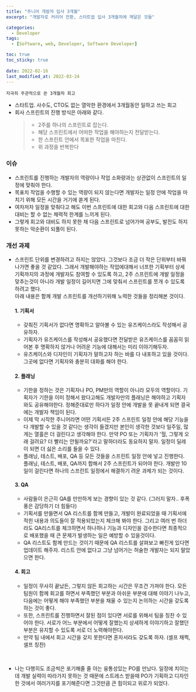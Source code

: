 ```yaml
---
title: "주니어 개발자 입사 3개월"
excerpt: "개발자로 커리어 전환, 스타트업 입사 3개월차에 깨달은 것들"

categories:
  - Developer
tags:
  - [Software, web, Developer, Software Developer]

toc: true
toc_sticky: true
 
date: 2022-02-16
last_modified_at: 2022-03-24
---
```


`지극히 주관적으로 쓴 3개월차 회고`

- 스타트업. 사수도, CTO도 없는 열악한 환경에서 3개월동안 일하고 쓰는 회고
- 회사 스프린트의 진행 방식은 아래와 같다.
  >* 2주를 하나의 스프린트로 잡는다.
  >* 해당 스프린트에서 어떠한 작업을 해야하는지 전달받는다.
  >* 한 스프린트 안에서 목표한 작업을 마친다.
  >* 위 과정을 반복한다

### 이슈
  - 스프린트를 진행하는 개발자의 역량이나 작업 소화량과는 상관없이 스프린트의 일정에 맞춰야 한다.
  - 목표치 작업을 수행할 수 있는 역량이 되지 않는다면 개발자는 일정 안에 작업을 마치기 위해 모든 시간을 거기에 쏟게 된다.
  - 여차저차 일정을 맞춰다고 해도 이번 스프린트에 대한 회고와 다음 스프린트에 대한 대비는 할 수 없는 체력적 한계를 느끼게 된다.
  - 그렇게 회고와 대비도 하지 못한 채 다음 스프린트로 넘어가며 공부도, 발전도 하지 못하는 악순환이 되풀이 된다.


### 개선 과제
  - 스프린트 단위를 변경하려고 하지는 않았다. 그것보다 조금 더 작은 단위부터 바꿔나가면 좋을 것 같았다.
  그래서 개발해야하는 작업에대해서 너프한 기획부터 상세 기획까지의 과정에 개발자도 참여할 수 있도록 하고, 2주 스프린트에 개발 일정을 맞추는것이 아니라 개발 일정이 길어지면 그에 맞춰서 스프린트를 쪼개 수 있도록 하려고 했다.<br>
  아래 내용은 함께 개발 스프린트를 개선하기위해 노력한 것들을 정리해본 것이다.

    #### 1. 기획서
    - 갖춰진 기획서가 없다면 명확하고 알아볼 수 있는 유즈케이스라도 작성해서 공유하자.
    - 기획자가 유즈케이스를 작성해서 공유했다면 전달받은 유즈케이스를 꼼꼼히 읽어본 후 명확하지 않거나 어려운 기능에 대해서는 미리 이야기해두자.
    - 유즈케이스와 디자인이 기획자가 말하고자 하는 바를 다 내포하고 있을 것이다. 그곳에 없다면 기획자와 충분히 대화를 해야 한다.

    #### 2. 플래닝
    - 기한을 정하는 것은 기획자나 PO, PM만의 역할이 아니라 모두의 역할이다. 기획자가 기한을 이미 정해서 왔다고해도 개발자만의 플래닝은 해야하고 기획자와도 공유해야한다. 정해준대로만 하다가 일정 안에 개발을 못 끝내게 되면 결국에는 개발자 책임이 된다.
    - 이제 막 시작한 주니어라면 어떤 기획서든 2주 스프린트 일정 안에 해당 기능을 다 개발할 수 있을 것 같다는 생각이 들겠지만 본인이 생각한 것보다 일주일, 많게는 열흘은 더 걸린다고 생각해야 한다. 
    만약 PO 또는 기획자가 '헐, 그렇게 오래 걸려요? 더 빨리는 안될까요?'라고 말하더라도 동요하지 말자. 일정이 딜레이 되면 더 싫은 소리를 들을 수 있다.
    - 플래닝, 테스트, 배포, QA 등 모든 것들을 스프린트 일정 안에 넣고 진행한다. 플래닝, 테스트, 배포, QA까지 합해서 2주 스프린트가 되어야 한다. 개발만 10일이 걸린다면 하나의 스프린트 일정에서 해결하기 려운 과제가 되는 것이다.


    #### 3. QA
    - 사람들이 은근히 QA를 만만하게 보는 경향이 있는 것 같다. (그러지 말자.. 후폭풍은 감당하기 더 힘들다)
    - 기획서를 만들면서 QA 리스트를 함께 만들고, 개발이 완료되었을 때 기획서에 적힌 내용과 의도들이 잘 적용되었는지 체크해 봐야 한다. 그리고 여러 번 하더라도 QA리스트를 체크하면서 하나하나 기능과 디자인을 검수한다면 최종적으로 배포했을 때 큰 문제가 발생하는 일은 예방할 수 있을것이다.
    - QA 리스트도 함께 만드는 것이기 때문에 QA 리스트를 살펴보고 빠진게 있다면 업데이트 해주자. 리스트 안에 없다고 그냥 넘어가는 허술한 개발자는 되지 말았으면 한다.

    #### 4. 회고
    - 일정이 무사히 끝났든, 그렇지 않든 회고하는 시간은 무조건 가져야 한다. 
    모든 팀원이 함께 회고를 하면서 부족했던 부분과 아쉬운 부분에 대해 이야기 나누고, 다음에는 어떻게 해야 부족했던 부분을 채울 수 있는지 논의하는 시간을 갖도록 하는 것이 좋다.
    - 또한, 스프린트를 진행하면서 잘된 점이 있다면 서로를 위해서 팀을 칭찬 수 있어야 한다. 서로가 어느 부분에서 어떻게 잘했는지 상세하게 이야기하고 잘했던 부분은 유지할 수 있도록 서로 더 노력해야한다.
    - 만약 팀 내에서 회고 시간을 갖지 못한다면 혼자서라도 갖도록 하자. (셀프 채찍, 셀프 칭찬)

</br>

- 나는 다행히도 조금씩은 포기해줄 줄 아는 융통성있는 PO를 만났다.
  일정에 치이는데 개발 실력이 따라가지 못하는 것 때문에 스트레스 받을때 PO가 기획하고 디자인 한 것에서 여러가지를 포기해준다면 그것만큼 큰 힘이되고 위로가 되었다.

  



